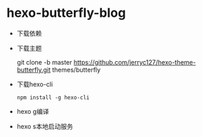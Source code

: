 # hexo-butterfly-blog

- 下载依赖

- 下载主题

  git clone -b master https://github.com/jerryc127/hexo-theme-butterfly.git themes/butterfly

- 下载hexo-cli

  ```
  npm install -g hexo-cli
  ```

- hexo g编译

- hexo s本地启动服务